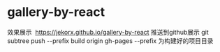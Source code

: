 # gallery-by-react
效果展示  https://jekorx.github.io/gallery-by-react
推送到github展示  git subtree push --prefix build origin gh-pages
--prefix 为构建好的项目目录
